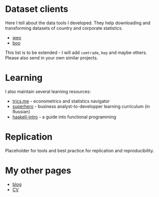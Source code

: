 # Dataset clients 

Here I tell about the data tools I developed. They help downloading and 
transforming datasets of country and corporate statistics.

- [weo](https://github.com/epogrebnyak/weo-reader)
- [boo](https://github.com/ru-corporate/boo)

This list is to be extended - I will add `comtrade`, `kep` and maybe others. 
Please also send in your own similar projects.

# Learning

I alsо maintain several learning resources:

- [trics.me](https://trics.me) - econometrics and statistics navigator
- [superhero](https://github.com/epogrebnyak/superhero) - business analyst-to-developper learning curriculum (in Russian)
- [haskell-intro](http://tinyurl.com/haskell-intro) - a guide into functional programming

# Replication

Placeholder for tools and best practice for replication and reproducibility.

# My other pages

- [blog](https://epogrebnyak.github.io)
- [CV](https://epogrebnyak.github.io/cv/)
